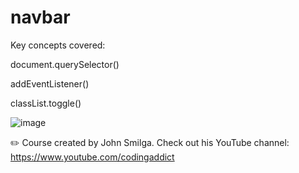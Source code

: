 # navbar
  
Key concepts covered:

document.querySelector()

addEventListener()

classList.toggle()

![image](https://user-images.githubusercontent.com/33463623/166471731-38ecbbaa-7bcf-4534-b910-22c8eef0fabc.png)

✏️ Course created by John Smilga. Check out his YouTube channel: https://www.youtube.com/codingaddict
